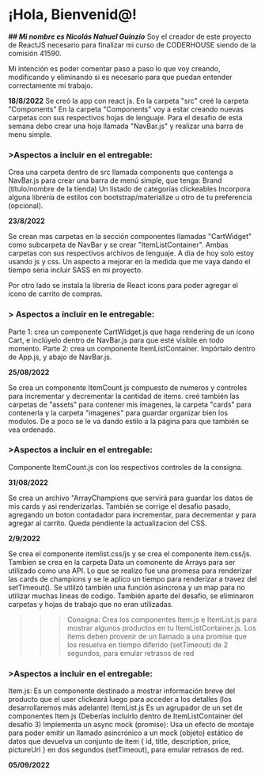 # ¡Hola, Bienvenid@!

***## Mi nombre es Nicolás Nahuel Guinzio***
Soy el creador de este proyecto de ReactJS necesario para finalizar mi curso de CODERHOUSE siendo de la comisión 41590.

Mi intención es poder comentar paso a paso lo que voy creando, modificando y eliminando si es necesario para que puedan entender correctamente mi trabajo.


**18/8/2022**
Se creó la app con react js.
En la carpeta "src" creé la carpeta "Components"
En la carpeta "Components" voy a estar creando nuevas carpetas con sus respectivos hojas de lenguaje.
Para el desafio de esta semana debo crear una hoja llamada "NavBar.js" y realizar una barra de menu simple.

### >Aspectos a incluir en el entregable:
Crea una carpeta dentro de src llamada components que contenga a NavBar.js para crear una barra de menú simple, que tenga:
Brand (título/nombre de la tienda)
Un listado de categorías clickeables
Incorpora alguna librería de estilos con bootstrap/materialize u otro de tu preferencia (opcional).


**23/8/2022**

Se crean mas carpetas en la sección componentes llamadas "CartWidget" como subcarpeta de NavBar y se crear "ItemListContainer".
Ambas carpetas con sus respectivos archivos de lenguaje. 
A dia de hoy solo estoy usando js y css. Un aspecto a mejorar en la medida que me vaya dando el tiempo seria incluir SASS en mi proyecto.

Por otro lado se instala la libreria de React icons para poder agregar el icono de carrito de compras. 


### > Aspectos a incluir en le entregable: 
Parte 1: crea un componente CartWidget.js que haga rendering de un ícono Cart, e inclúyelo dentro de NavBar.js para que esté visible en todo momento.
Parte 2: crea un componente ItemListContainer. Impórtalo dentro de App.js, y abajo de NavBar.js. 


**25/08/2022**

Se crea un componente  ItemCount.js compuesto de numeros y controles para incrementar y decrementar la cantidad de items.
creé también las carpetas de "assets" para contener mis imagenes, la carpeta "cards" para contenerla y la carpeta "imagenes" para guardar organizar bien los modulos.
De a poco se le va dando estilo a la página para que también se vea ordenado.


### >Aspectos a incluir en el entregable:
Componente ItemCount.js con los respectivos controles de la consigna.


**31/08/2022** 

Se crea un archivo "ArrayChampions que servirá para guardar los datos de mis cards y asi renderizarlas. 
También se corrige el desafio pasado, agregando un boton contadador para incrementar, para decrementar y para agregar al carrito.
Queda pendiente la actualizacion del CSS.


**2/9/2022**


Se crea el componente itemlist.css/js y se crea el componente item.css/js. Tambien se crea en la carpeta Data un comonente de Arrays para ser utilizado como una API. 
Lo que se realizo fue una promesa para renderizar las cards de champions y se le aplico un tiempo para renderizar a travez del setTimeout(). Se utlilzó también una función asincrona y un map para no utilizar muchas lineas de codigo. 
También aparte del desafio, se eliminaron carpetas y hojas de trabajo que no eran utilizadas.

>>> Consigna:
Crea los componentes Item.js e ItemList.js para mostrar algunos productos en tu ItemListContainer.js. Los ítems deben provenir de un llamado a una promise que los resuelva en tiempo diferido (setTimeout) de 2 segundos, para emular retrasos de red


### >Aspectos a incluir en el entregable:
Item.js: Es un componente destinado a mostrar información breve del producto que el user clickeará luego para acceder a los detalles (los desarrollaremos más adelante)
ItemList.js Es un agrupador de un set de componentes Item.js (Deberías incluirlo dentro de ItemListContainer del desafío 3)
Implementa un async mock (promise): Usa un efecto de montaje para poder emitir un llamado asincrónico a un mock (objeto) estático de datos que devuelva un conjunto de item { id, title, description, price, pictureUrl } en dos segundos (setTimeout), para emular retrasos de red.


**05/09/2022**

